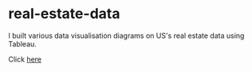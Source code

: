 # real-estate-data
I built various data visualisation diagrams on US's real estate data using Tableau.

Click [here](https://public.tableau.com/shared/5RX3WKQCY?:display_count=yes)

